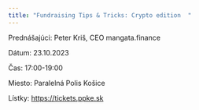 ```yaml
---
title: "Fundraising Tips & Tricks: Crypto edition  "
---
```

Prednášajúci: Peter Kriš, CEO mangata.finance
 
Dátum: 23.10.2023 

Čas: 17:00-19:00 

Miesto: Paralelná Polis Košice
 

Lístky: https://tickets.ppke.sk